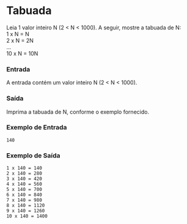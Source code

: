 
# Tabuada

Leia 1 valor inteiro N (2 < N < 1000). A seguir, mostre a tabuada de N:  
1 x N = N  
2 x N = 2N  
...  
10 x N = 10N  

### Entrada
A entrada contém um valor inteiro N (2 < N < 1000).

### Saída  
Imprima a tabuada de N, conforme o exemplo fornecido.

### Exemplo de Entrada
```
140
```

### Exemplo de Saída
```
1 x 140 = 140
2 x 140 = 280
3 x 140 = 420
4 x 140 = 560
5 x 140 = 700
6 x 140 = 840
7 x 140 = 980
8 x 140 = 1120
9 x 140 = 1260
10 x 140 = 1400
```